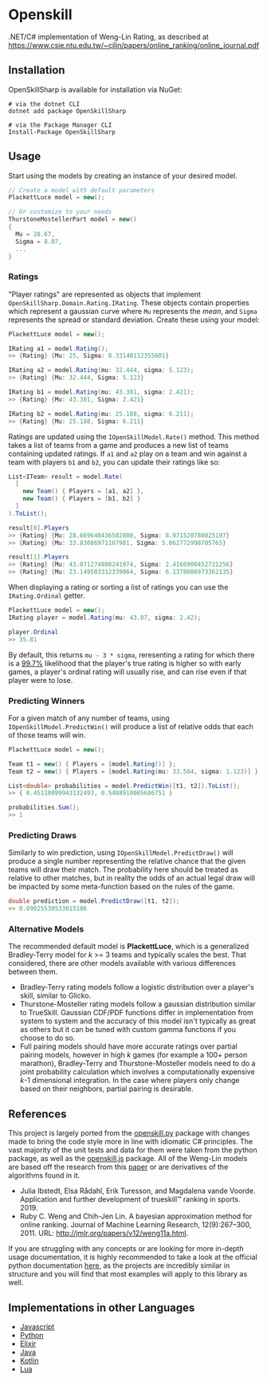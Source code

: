 # Openskill

.NET/C# implementation of Weng-Lin Rating, as described at https://www.csie.ntu.edu.tw/~cjlin/papers/online_ranking/online_journal.pdf

## Installation

OpenSkillSharp is available for installation via NuGet:

```shell
# via the dotnet CLI
dotnet add package OpenSkillSharp

# via the Package Manager CLI
Install-Package OpenSkillSharp
```

## Usage

Start using the models by creating an instance of your desired model.

```cs
// Create a model with default parameters
PlackettLuce model = new();

// Or customize to your needs
ThurstoneMostellerPart model = new()
{
  Mu = 28.67,
  Sigma = 8.07,
  ...
}
```

### Ratings

"Player ratings" are represented as objects that implement `OpenSkillSharp.Domain.Rating.IRating`. These objects contain properties which represent a gaussian curve where `Mu` represents the _mean_, and `Sigma` represents the spread or standard deviation. Create these using your model:

```cs
PlackettLuce model = new();

IRating a1 = model.Rating();
>> {Rating} {Mu: 25, Sigma: 8.33148112355601}

IRating a2 = model.Rating(mu: 32.444, sigma: 5.123);
>> {Rating} {Mu: 32.444, Sigma: 5.123}

IRating b1 = model.Rating(mu: 43.381, sigma: 2.421);
>> {Rating} {Mu: 43.381, Sigma: 2.421}

IRating b2 = model.Rating(mu: 25.188, sigma: 6.211);
>> {Rating} {Mu: 25.188, Sigma: 6.211}
```

Ratings are updated using the `IOpenSkillModel.Rate()` method. This method takes a list of teams from a game and produces a new list of teams containing updated ratings. If `a1` and `a2` play on a team and win against a team with players `b1` and `b2`, you can update their ratings like so:

```cs
List<ITeam> result = model.Rate(
  [
    new Team() { Players = [a1, a2] },
    new Team() { Players = [b1, b2] }
  ]
).ToList();

result[0].Players
>> {Rating} {Mu: 28.669648436582808, Sigma: 8.071520788025197}
>> {Rating} {Mu: 33.83086971107981, Sigma: 5.062772998705765}

result[1].Players
>> {Rating} {Mu: 43.071274808241974, Sigma: 2.4166900452721256}
>> {Rating} {Mu: 23.149503312339064, Sigma: 6.1378606973362135}
```

When displaying a rating or sorting a list of ratings you can use the `IRating.Ordinal` getter.

```cs
PlackettLuce model = new();
IRating player = model.Rating(mu: 43.07, sigma: 2.42);

player.Ordinal
>> 35.81
```

By default, this returns `mu - 3 * sigma`, reresenting a rating for which there is a [99.7%](https://en.wikipedia.org/wiki/68–95–99.7_rule) likelihood that the player's true rating is higher so with early games, a player's ordinal rating will usually rise, and can rise even if that player were to lose.

### Predicting Winners

For a given match of any number of teams, using `IOpenSkillModel.PredictWin()` will produce a list of relative odds that each of those teams will win.

```cs
PlackettLuce model = new();

Team t1 = new() { Players = [model.Rating()] };
Team t2 = new() { Players = [model.Rating(mu: 33.564, sigma: 1.123)] };

List<double> probabilities = model.PredictWin([t1, t2]).ToList();
>> { 0.45110899943132493, 0.5488910005686751 }

probabilities.Sum();
>> 1
```

### Predicting Draws

Similarly to win prediction, using `IOpenSkillModel.PredictDraw()` will produce a single number representing the relative chance that the given teams will draw their match. The probability here should be treated as relative to other matches, but in reality the odds of an actual legal draw will be impacted by some meta-function based on the rules of the game.

```cs
double prediction = model.PredictDraw([t1, t2]);
>> 0.09025530533015186
```

### Alternative Models

The recommended default model is **PlackettLuce**, which is a generalized Bradley-Terry model for _k_ >= 3 teams and typically scales the best. That considered, there are other models available with various differences between them.

-   Bradley-Terry rating models follow a logistic distribution over a player's skill, similar to Glicko.
-   Thurstone-Mosteller rating models follow a gaussian distribution similar to TrueSkill. Gaussian CDF/PDF functions differ in implementation from system to system and the accuracy of this model isn't typically as great as others but it can be tuned with custom gamma functions if you choose to do so.
-   Full pairing models should have more accurate ratings over partial pairing models, however in high _k_ games (for example a 100+ person marathon), Bradley-Terry and Thurstone-Mosteller models need to do a joint probability calculation which involves a computationally expensive _k_-1 dimensional integration. In the case where players only change based on their neighbors, partial pairing is desirable.

## References

This project is largely ported from the [openskill.py](https://github.com/vivekjoshy/openskill.py) package with changes made to bring the code style more in line with idiomatic C# principles. The vast majority of the unit tests and data for them were taken from the python package, as well as the [openskill.js](https://github.com/philihp/openskill.js) package. All of the Weng-Lin models are based off the research from this [paper](https://jmlr.org/papers/v12/weng11a.html) or are derivatives of the algorithms found in it.

-   Julia Ibstedt, Elsa Rådahl, Erik Turesson, and Magdalena vande Voorde. Application and further development of trueskill™ ranking in sports. 2019.
-   Ruby C. Weng and Chih-Jen Lin. A bayesian approximation method for online ranking. Journal of Machine Learning Research, 12(9):267–300, 2011. URL: http://jmlr.org/papers/v12/weng11a.html.

If you are struggling with any concepts or are looking for more in-depth usage documentation, it is highly recommended to take a look at the official python documentation [here](https://openskill.me/en/stable/), as the projects are incredibly similar in structure and you will find that most examples will apply to this library as well.

## Implementations in other Languages

-   [Javascript](https://github.com/philihp/openskill.js)
-   [Python](https://github.com/vivekjoshy/openskill.py)
-   [Elixir](https://github.com/philihp/openskill.ex)
-   [Java](https://github.com/pocketcombats/openskill-java)
-   [Kotlin](https://github.com/brezinajn/openskill.kt)
-   [Lua](https://github.com/bstummer/openskill.lua)
